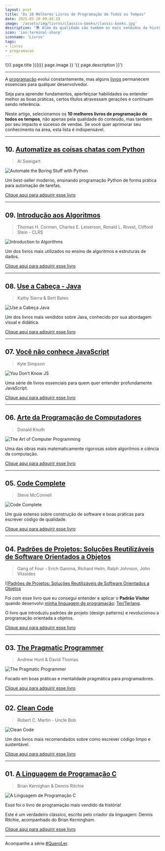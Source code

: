 ```yaml
---
layout: post
title: "Os 10 Melhores Livros de Programação de Todos os Tempos"
date: 2025-03-20 09:45:19
image: '/assets/img/livros/classics-books/classic-books.jpg'
description: "📚 Além da qualidade são também os mais vendidos da história."
icon: 'ion:terminal-sharp'
iconname: 'Livros'
tags:
- livros
- programacao
---
```


![{{ page.title }}]({{ page.image }} '{{ page.description }}')

---

A [programação](https://terminalroot.com.br/tags#programacao) evolui constantemente, mas alguns [livros](https://terminalroot.com.br/tags#livros) permanecem essenciais para qualquer desenvolvedor. 

Seja para aprender fundamentos, aperfeiçoar habilidades ou entender melhor as boas práticas, certos títulos atravessam gerações e continuam sendo referência. 

Neste artigo, selecionamos os **10 melhores livros de programação de todos os tempos**, não apenas pela qualidade do conteúdo, mas também por seu impacto e sucesso de vendas. Se você quer aprimorar seu conhecimento na área, esta lista é indispensável.

---

## 10. [Automatize as coisas chatas com Python](https://amzn.to/4ibyrjb)
> Al Sweigart

![Automate the Boring Stuff with Python](/assets/img/livros/classics-books/10.jpg) 

Um best-seller moderno, ensinando programação Python de forma prática para automação de tarefas.

<a href="https://amzn.to/4ibyrjb" class="btn btn-primary btn-lg">Clique aqui para adquirir esse livro</a>

---

## 09. [Introdução aos Algoritmos](https://amzn.to/4kRHkAi)
> Thomas H. Cormen, Charles E. Leiserson, Ronald L. Rivest, Clifford Stein - CLRS

![Introduction to Algorithms](/assets/img/livros/classics-books/09.jpg) 

Um dos livros mais utilizados no ensino de algoritmos e estruturas de dados.

<a href="https://amzn.to/4kRHkAi" class="btn btn-warning btn-lg">Clique aqui para adquirir esse livro</a>

---

## 08. [Use a Cabeça - Java](https://amzn.to/4ibwx21)
> Kathy Sierra & Bert Bates

![Use a Cabeça Java](/assets/img/livros/classics-books/08.jpg) 

Um dos livros mais vendidos sobre Java, conhecido por sua abordagem visual e didática.

<a href="https://amzn.to/4ibwx21" class="btn btn-danger btn-lg">Clique aqui para adquirir esse livro</a>

---

## 07. [Você não conhece JavaScript](https://amzn.to/4iDrnf2)
> Kyle Simpson

![You Don’t Know JS](/assets/img/livros/classics-books/07.jpg) 

Uma série de livros essenciais para quem quer entender profundamente JavaScript.

<a href="https://amzn.to/4iDrnf2" class="btn btn-custom btn-lg">Clique aqui para adquirir esse livro</a>

---

## 06. [Arte da Programação de Computadores](https://amzn.to/4iBOtTh)
> Donald Knuth

![The Art of Computer Programming](/assets/img/livros/classics-books/06.jpg) 

Uma das obras mais matematicamente rigorosas sobre algoritmos e ciência da computação.

<a href="https://amzn.to/4iBOtTh" class="btn btn-danger btn-lg">Clique aqui para adquirir esse livro</a>

---

## 05. [Code Complete](https://amzn.to/4ilORpe)
> Steve McConnell

![Code Complete](/assets/img/livros/classics-books/05.jpg) 

Um guia extenso sobre construção de software e boas práticas para escrever código de qualidade.

<a href="https://amzn.to/4ilORpe" class="btn btn-info btn-lg">Clique aqui para adquirir esse livro</a>

---

## 04. [Padrões de Projetos: Soluções Reutilizáveis de Software Orientados a Objetos](https://amzn.to/41Jr4Zl)
> Gang of Four - Erich Gamma, Richard Helm, Ralph Johnson, John Vlissides

![[Padrões de Projetos: Soluções Reutilizáveis de Software Orientados a Objetos](/assets/img/livros/classics-books/04.jpg) 

Foi com esse livro que eu consegui entender e aplicar o **Padrão Visitor** quando desenvolvi [minha linguagem de programação](https://terminalroot.com.br/mylang): [Ter/Terlang](https://terminalroot.com.br/2024/11/criei-minha-propria-linguagem-de-programacao.html).

O livro que introduziu padrões de projeto (design patterns) e revolucionou a programação orientada a objetos.

<a href="https://amzn.to/41Jr4Zl" class="btn btn-success btn-lg">Clique aqui para adquirir esse livro</a>

---

## 03. [The Pragmatic Programmer](https://amzn.to/4kCCKWr)
> Andrew Hunt & David Thomas

![The Pragmatic Programmer](/assets/img/livros/classics-books/03.jpg) 

Focado em boas práticas e mentalidade pragmática para programadores.

<a href="https://amzn.to/4kCCKWr" class="btn btn-danger btn-lg">Clique aqui para adquirir esse livro</a>

---

## 02. [Clean Code](https://amzn.to/4bEzu8V)
> Robert C. Martin - Uncle Bob

![Clean Code](/assets/img/livros/classics-books/02.jpg) 

Um dos livros mais recomendados sobre como escrever código limpo e sustentável.

<a href="https://amzn.to/4bEzu8V" class="btn btn-primary btn-lg">Clique aqui para adquirir esse livro</a>

---

## 01. [A Linguagem de Programação C](https://amzn.to/4kCAiPJ)
> Brian Kernighan & Dennis Ritchie

![A Linguagem de Programação C](/assets/img/livros/classics-books/01.jpg) 

Esse foi o livro de programação mais vendido da história! 

Este é um verdadeiro clássico, escrito pelo criador da linguagem: Dennis Ritchie, acompanhado do Brian Kerningham. 

<a href="https://amzn.to/4kCAiPJ" class="btn btn-warning btn-lg">Clique aqui para adquirir esse livro</a>

---

Acompanhe a série [#QueroLer](https://terminalroot.com.br/tags#livros).


